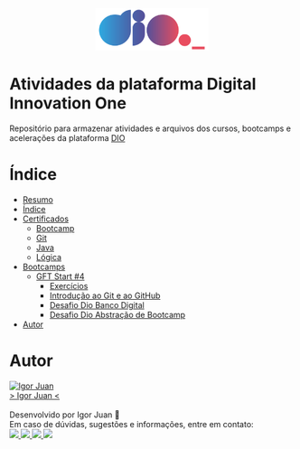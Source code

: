 <div align="center">
  <img src="https://github.com/igorjuancc/dio/blob/main/img/logo.svg" width="200vw" height="75vh" />
</div>

# Atividades da plataforma Digital Innovation One
Repositório para armazenar atividades e arquivos dos cursos, bootcamps e acelerações da plataforma [DIO](https://www.dio.me/)

# Índice

<!--ts-->
   * [Resumo](#Atividades-da-plataforma-Digital-Innovation-One)
   * [Índice](#Índice)
   * [Certificados](https://github.com/igorjuancc/dio/tree/main/Certificados)
       * [Bootcamp](https://github.com/igorjuancc/dio/tree/main/Certificados/Bootcamp) 
       * [Git](https://github.com/igorjuancc/dio/tree/main/Certificados/Git)
       * [Java](https://github.com/igorjuancc/dio/tree/main/Certificados/Java)
       * [Lógica](https://github.com/igorjuancc/dio/tree/main/Certificados/Logica)
   * [Bootcamps](https://github.com/igorjuancc/dio/tree/main/Botcamps) 
       * [GFT Start #4](https://github.com/igorjuancc/dio/tree/main/Botcamps/GFT_Start_4_Java) 
         * [Exercícios](https://github.com/igorjuancc/dio/tree/main/Botcamps/GFT_Start_4_Java/Exercicios)
         * [Introdução ao Git e ao GitHub](https://github.com/igorjuancc/dio/tree/main/Botcamps/GFT_Start_4_Java/Introducao%20ao%20Git%20e%20GitHub)
         * [Desafio Dio Banco Digital](https://github.com/igorjuancc/dio/tree/main/Botcamps/GFT_Start_4_Java/desafio-dio-banco)
         * [Desafio Dio Abstração de Bootcamp](https://github.com/igorjuancc/dio/tree/main/Botcamps/GFT_Start_4_Java/desafio-poo-dio) 
   * [Autor](#Autor) 
      
<!--te-->

# Autor
<a href="https://br.linkedin.com/in/igor-juan-cordeiro-da-costa-2b4a77101">
<img src="https://avatars.githubusercontent.com/u/50890812?s=400&u=566e615dd1691c75eabd1dcb4ba749be82d1e86c&v=4" width="100px;" alt="Igor Juan" />
</a>
<br />
<a href="https://br.linkedin.com/in/igor-juan-cordeiro-da-costa-2b4a77101" target="_blank"> > Igor Juan < </a><br /><br />
Desenvolvido por Igor Juan 🤙<br />
Em caso de dúvidas, sugestões e informações, entre em contato: <br /> 
<a href="https://br.linkedin.com/in/igor-juan-cordeiro-da-costa-2b4a77101" target="_blank"> <img src="https://img.shields.io/badge/LinkedIn-0077B5?style=for-the-badge&logo=linkedin&logoColor=white" target="_blank"> </a>
<a href="https://www.facebook.com/igorjuan.cordeirodacosta" target="_blank"> <img src="https://img.shields.io/badge/Facebook-1877F2?style=for-the-badge&logo=facebook&logoColor=white" target="_blank"> </a>
<a href="https://twitter.com/zig_cwb" target="_blank"> <img src="https://img.shields.io/badge/Twitter-1DA1F2?style=for-the-badge&logo=twitter&logoColor=white" target="_blank"> </a>
<a href="https://github.com/igorjuancc" target="_blank"> <img src="https://img.shields.io/badge/GitHub-100000?style=for-the-badge&logo=github&logoColor=white" target="_blank"> </a>
